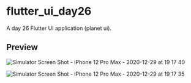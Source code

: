 # flutter_ui_day26

A day 26 Flutter UI application (planet ui).

## Preview

![Simulator Screen Shot - iPhone 12 Pro Max - 2020-12-29 at 19 17 40](https://user-images.githubusercontent.com/64217477/103288407-cdee3180-4a0a-11eb-99ae-0fcabe988a3e.png)

![Simulator Screen Shot - iPhone 12 Pro Max - 2020-12-29 at 19 17 35](https://user-images.githubusercontent.com/64217477/103288465-eeb68700-4a0a-11eb-864a-a39b1cd3a869.png)

